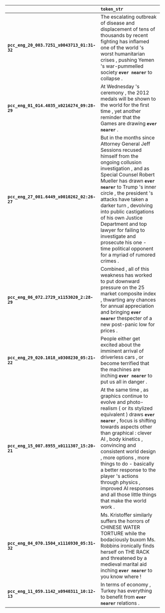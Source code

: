 |                                             | `token_str`                                                                                                                                                                                                                                                                                                                                                                                                                                                    |
|:--------------------------------------------|:---------------------------------------------------------------------------------------------------------------------------------------------------------------------------------------------------------------------------------------------------------------------------------------------------------------------------------------------------------------------------------------------------------------------------------------------------------------|
| **`pcc_eng_20_003.7251_x0043713_01:31-32`** | The escalating outbreak of disease and displacement of tens of thousands by recent fighting has inflamed one of the world 's worst humanitarian crises , pushing Yemen 's war-pummelled society __`ever nearer`__ to collapse .                                                                                                                                                                                                                                |
| **`pcc_eng_01_014.4035_x0216274_09:28-29`** | At Wednesday 's ceremony , the 2012 medals will be shown to the world for the first time , yet another reminder that the Games are drawing __`ever nearer`__ .                                                                                                                                                                                                                                                                                                 |
| **`pcc_eng_27_001.6449_x0010262_02:26-27`** | But in the months since Attorney General Jeff Sessions recused himself from the ongoing collusion investigation , and as Special Counsel Robert Mueller has drawn __`ever nearer`__ to Trump 's inner circle , the president 's attacks have taken a darker turn , devolving into public castigations of his own Justice Department and top lawyer for failing to investigate and prosecute his one - time political opponent for a myriad of rumored crimes . |
| **`pcc_eng_06_072.2729_x1153020_2:28-29`**  | Combined , all of this weakness has worked to put downward pressure on the 25 market composite index , thwarting any chances for annual appreciation and bringing __`ever nearer`__ thespecter of a new post-panic low for prices .                                                                                                                                                                                                                            |
| **`pcc_eng_29_020.1018_x0308230_05:21-22`** | People either get excited about the imminent arrival of driverless cars , or become terrified that the machines are inching __`ever nearer`__ to put us all in danger .                                                                                                                                                                                                                                                                                        |
| **`pcc_eng_15_007.8955_x0111307_15:20-21`** | At the same time , as graphics continue to evolve and photo-realism ( or its stylized equivalent ) draws __`ever nearer`__ , focus is shifting towards aspects other than graphical : clever AI , body kinetics , convincing and consistent world design , more options , more things to do - basically a better response to the player 's actions through physics , improved AI responses and all those little things that make the world work .              |
| **`pcc_eng_04_070.1504_x1116930_05:31-32`** | Ms. Kristoffer similarly suffers the horrors of CHINESE WATER TORTURE while the bodaciously buxom Ms. Robbins ironically finds herself on THE RACK and threatened by a medieval marital aid inching __`ever nearer`__ to you know where !                                                                                                                                                                                                                      |
| **`pcc_eng_11_059.1142_x0940311_10:12-13`** | In terms of economy , Turkey has everything to benefit from __`ever nearer`__ relations .                                                                                                                                                                                                                                                                                                                                                                      |